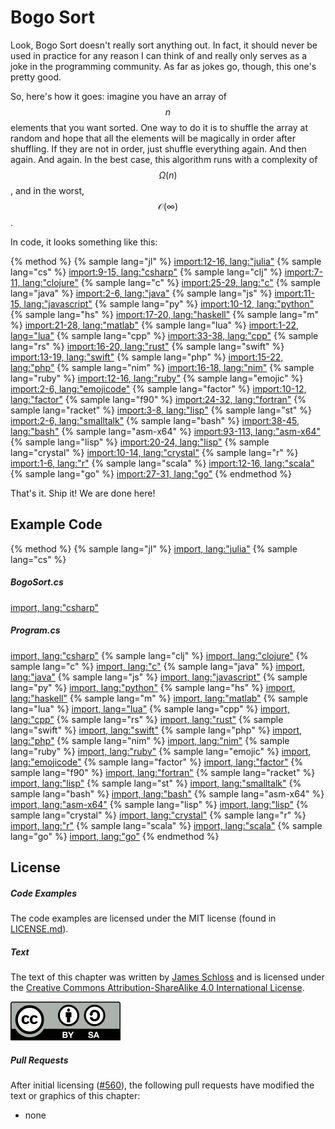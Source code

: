 # Bogo Sort
Look, Bogo Sort doesn't really sort anything out.
In fact, it should never be used in practice for any reason I can think of and really only serves as a joke in the programming community.
As far as jokes go, though, this one's pretty good.

So, here's how it goes:
imagine you have an array of $$n$$ elements that you want sorted.
One way to do it is to shuffle the array at random and hope that all the elements will be magically in order after shuffling.
If they are not in order, just shuffle everything again.
And then again. And again.
In the best case, this algorithm runs with a complexity of $$\Omega(n)$$, and in the worst, $$\mathcal{O}(\infty)$$.

In code, it looks something like this:

{% method %}
{% sample lang="jl" %}
[import:12-16, lang:"julia"](code/julia/bogo.jl)
{% sample lang="cs" %}
[import:9-15, lang:"csharp"](code/csharp/BogoSort.cs)
{% sample lang="clj" %}
[import:7-11, lang:"clojure"](code/clojure/bogo.clj)
{% sample lang="c" %}
[import:25-29, lang:"c"](code/c/bogo_sort.c)
{% sample lang="java" %}
[import:2-6, lang:"java"](code/java/Bogo.java)
{% sample lang="js" %}
[import:11-15, lang:"javascript"](code/javascript/bogo.js)
{% sample lang="py" %}
[import:10-12, lang:"python"](code/python/bogo.py)
{% sample lang="hs" %}
[import:17-20, lang:"haskell"](code/haskell/bogoSort.hs)
{% sample lang="m" %}
[import:21-28, lang:"matlab"](code/matlab/bogosort.m)
{% sample lang="lua" %}
[import:1-22, lang="lua"](code/lua/bogosort.lua)
{% sample lang="cpp" %}
[import:33-38, lang:"cpp"](code/c++/bogosort.cpp)
{% sample lang="rs" %}
[import:16-20, lang:"rust"](code/rust/bogosort.rs)
{% sample lang="swift" %}
[import:13-19, lang:"swift"](code/swift/bogosort.swift)
{% sample lang="php" %}
[import:15-22, lang:"php"](code/php/bogo_sort.php)
{% sample lang="nim" %}
[import:16-18, lang:"nim"](code/nim/bogo_sort.nim)
{% sample lang="ruby" %}
[import:12-16, lang:"ruby"](code/ruby/bogo.rb)
{% sample lang="emojic" %}
[import:2-6, lang:"emojicode"](code/emojicode/bogo_sort.emojic)
{% sample lang="factor" %}
[import:10-12, lang:"factor"](code/factor/bogo_sort.factor)
{% sample lang="f90" %}
[import:24-32, lang:"fortran"](code/fortran/bogo.f90)
{% sample lang="racket" %}
[import:3-8, lang:"lisp"](code/racket/bogo_sort.rkt)
{% sample lang="st" %}
[import:2-6, lang:"smalltalk"](code/smalltalk/bogosort.st)
{% sample lang="bash" %}
[import:38-45, lang:"bash"](code/bash/bogo_sort.bash)
{% sample lang="asm-x64" %}
[import:93-113, lang:"asm-x64"](code/asm-x64/bogo_sort.s)
{% sample lang="lisp" %}
[import:20-24, lang:"lisp"](code/clisp/bogo-sort.lisp)
{% sample lang="crystal" %}
[import:10-14, lang:"crystal"](code/crystal/bogo.cr)
{% sample lang="r" %}
[import:1-6, lang:"r"](code/r/bogo_sort.r)
{% sample lang="scala" %}
[import:12-16, lang:"scala"](code/scala/bogo.scala)
{% sample lang="go" %}
[import:27-31, lang:"go"](code/go/bogo_sort.go)
{% endmethod %}

That's it.
Ship it!
We are done here!

## Example Code

{% method %}
{% sample lang="jl" %}
[import, lang:"julia"](code/julia/bogo.jl)
{% sample lang="cs" %}
##### BogoSort.cs
[import, lang:"csharp"](code/csharp/BogoSort.cs)
##### Program.cs
[import, lang:"csharp"](code/csharp/Program.cs)
{% sample lang="clj" %}
[import, lang:"clojure"](code/clojure/bogo.clj)
{% sample lang="c" %}
[import, lang:"c"](code/c/bogo_sort.c)
{% sample lang="java" %}
[import, lang:"java"](code/java/Bogo.java)
{% sample lang="js" %}
[import, lang:"javascript"](code/javascript/bogo.js)
{% sample lang="py" %}
[import, lang:"python"](code/python/bogo.py)
{% sample lang="hs" %}
[import, lang:"haskell"](code/haskell/bogoSort.hs)
{% sample lang="m" %}
[import, lang:"matlab"](code/matlab/bogosort.m)
{% sample lang="lua" %}
[import, lang="lua"](code/lua/bogosort.lua)
{% sample lang="cpp" %}
[import, lang:"cpp"](code/c++/bogosort.cpp)
{% sample lang="rs" %}
[import, lang:"rust"](code/rust/bogosort.rs)
{% sample lang="swift" %}
[import, lang:"swift"](code/swift/bogosort.swift)
{% sample lang="php" %}
[import, lang:"php"](code/php/bogo_sort.php)
{% sample lang="nim" %}
[import, lang:"nim"](code/nim/bogo_sort.nim)
{% sample lang="ruby" %}
[import, lang:"ruby"](code/ruby/bogo.rb)
{% sample lang="emojic" %}
[import, lang:"emojicode"](code/emojicode/bogo_sort.emojic)
{% sample lang="factor" %}
[import, lang:"factor"](code/factor/bogo_sort.factor)
{% sample lang="f90" %}
[import, lang:"fortran"](code/fortran/bogo.f90)
{% sample lang="racket" %}
[import, lang:"lisp"](code/racket/bogo_sort.rkt)
{% sample lang="st" %}
[import, lang:"smalltalk"](code/smalltalk/bogosort.st)
{% sample lang="bash" %}
[import, lang:"bash"](code/bash/bogo_sort.bash)
{% sample lang="asm-x64" %}
[import, lang:"asm-x64"](code/asm-x64/bogo_sort.s)
{% sample lang="lisp" %}
[import, lang:"lisp"](code/clisp/bogo-sort.lisp)
{% sample lang="crystal" %}
[import, lang:"crystal"](code/crystal/bogo.cr)
{% sample lang="r" %}
[import, lang:"r"](code/r/bogo_sort.r)
{% sample lang="scala" %}
[import, lang:"scala"](code/scala/bogo.scala)
{% sample lang="go" %}
[import, lang:"go"](code/go/bogo_sort.go)
{% endmethod %}


<script>
MathJax.Hub.Queue(["Typeset",MathJax.Hub]);
</script>

## License

##### Code Examples

The code examples are licensed under the MIT license (found in [LICENSE.md](https://github.com/algorithm-archivists/algorithm-archive/blob/master/LICENSE.md)).

##### Text

The text of this chapter was written by [James Schloss](https://github.com/leios) and is licensed under the [Creative Commons Attribution-ShareAlike 4.0 International License](https://creativecommons.org/licenses/by-sa/4.0/legalcode).

[<p><img  class="center" src="../cc/CC-BY-SA_icon.svg" /></p>](https://creativecommons.org/licenses/by-sa/4.0/)

##### Pull Requests

After initial licensing ([#560](https://github.com/algorithm-archivists/algorithm-archive/pull/560)), the following pull requests have modified the text or graphics of this chapter:
- none
